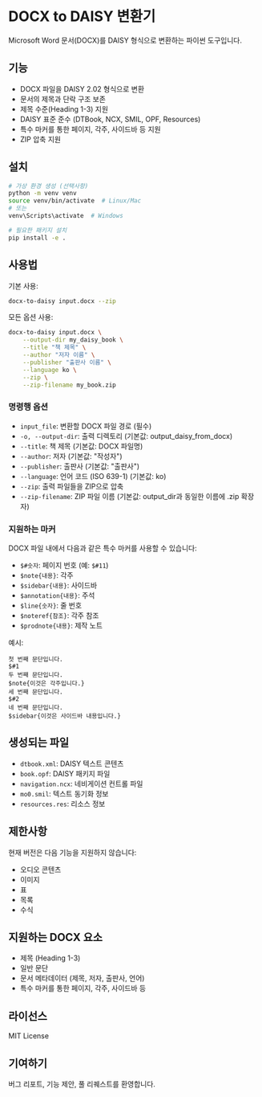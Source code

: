 # DOCX to DAISY 변환기

Microsoft Word 문서(DOCX)를 DAISY 형식으로 변환하는 파이썬 도구입니다.

## 기능

- DOCX 파일을 DAISY 2.02 형식으로 변환
- 문서의 제목과 단락 구조 보존
- 제목 수준(Heading 1-3) 지원
- DAISY 표준 준수 (DTBook, NCX, SMIL, OPF, Resources)
- 특수 마커를 통한 페이지, 각주, 사이드바 등 지원
- ZIP 압축 지원

## 설치

```bash
# 가상 환경 생성 (선택사항)
python -m venv venv
source venv/bin/activate  # Linux/Mac
# 또는
venv\Scripts\activate  # Windows

# 필요한 패키지 설치
pip install -e .
```

## 사용법

기본 사용:
```bash
docx-to-daisy input.docx --zip
```

모든 옵션 사용:
```bash
docx-to-daisy input.docx \
    --output-dir my_daisy_book \
    --title "책 제목" \
    --author "저자 이름" \
    --publisher "출판사 이름" \
    --language ko \
    --zip \
    --zip-filename my_book.zip
```

### 명령행 옵션

- `input_file`: 변환할 DOCX 파일 경로 (필수)
- `-o, --output-dir`: 출력 디렉토리 (기본값: output_daisy_from_docx)
- `--title`: 책 제목 (기본값: DOCX 파일명)
- `--author`: 저자 (기본값: "작성자")
- `--publisher`: 출판사 (기본값: "출판사")
- `--language`: 언어 코드 (ISO 639-1) (기본값: ko)
- `--zip`: 출력 파일들을 ZIP으로 압축
- `--zip-filename`: ZIP 파일 이름 (기본값: output_dir과 동일한 이름에 .zip 확장자)

### 지원하는 마커

DOCX 파일 내에서 다음과 같은 특수 마커를 사용할 수 있습니다:

- `$#숫자`: 페이지 번호 (예: `$#11`)
- `$note{내용}`: 각주
- `$sidebar{내용}`: 사이드바
- `$annotation{내용}`: 주석
- `$line{숫자}`: 줄 번호
- `$noteref{참조}`: 각주 참조
- `$prodnote{내용}`: 제작 노트

예시:
```
첫 번째 문단입니다.
$#1
두 번째 문단입니다.
$note{이것은 각주입니다.}
세 번째 문단입니다.
$#2
네 번째 문단입니다.
$sidebar{이것은 사이드바 내용입니다.}
```

## 생성되는 파일

- `dtbook.xml`: DAISY 텍스트 콘텐츠
- `book.opf`: DAISY 패키지 파일
- `navigation.ncx`: 네비게이션 컨트롤 파일
- `mo0.smil`: 텍스트 동기화 정보
- `resources.res`: 리소스 정보

## 제한사항

현재 버전은 다음 기능을 지원하지 않습니다:
- 오디오 콘텐츠
- 이미지
- 표
- 목록
- 수식

## 지원하는 DOCX 요소

- 제목 (Heading 1-3)
- 일반 문단
- 문서 메타데이터 (제목, 저자, 출판사, 언어)
- 특수 마커를 통한 페이지, 각주, 사이드바 등

## 라이선스

MIT License

## 기여하기

버그 리포트, 기능 제안, 풀 리퀘스트를 환영합니다.
